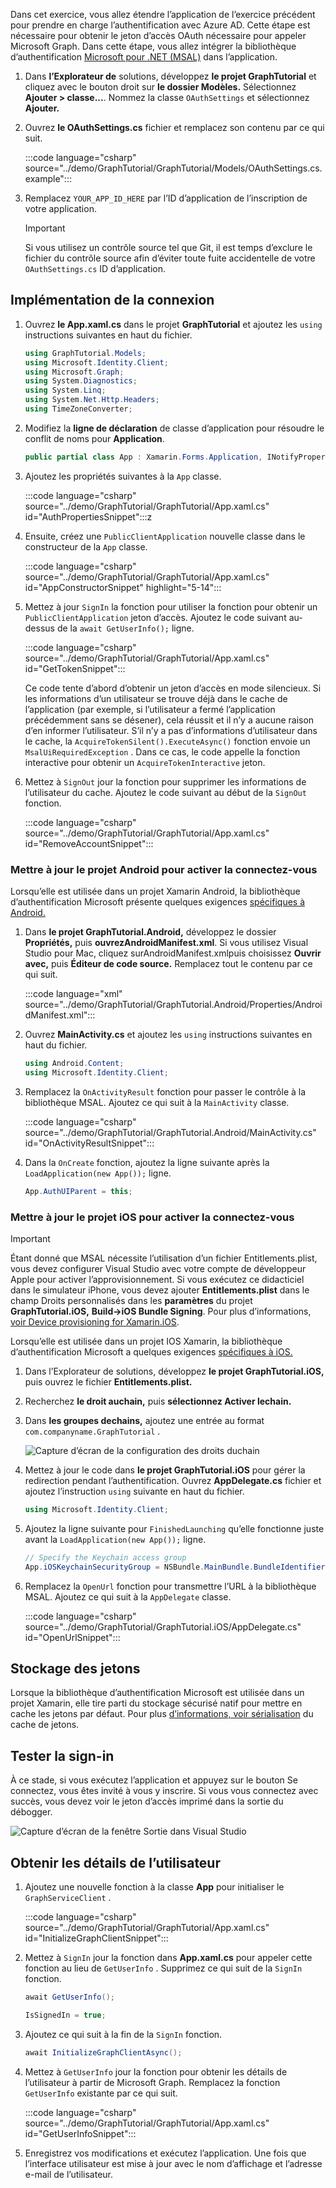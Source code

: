 <!-- markdownlint-disable MD002 MD041 -->

Dans cet exercice, vous allez étendre l’application de l’exercice précédent pour prendre en charge l’authentification avec Azure AD. Cette étape est nécessaire pour obtenir le jeton d’accès OAuth nécessaire pour appeler Microsoft Graph. Dans cette étape, vous allez intégrer la bibliothèque d’authentification [Microsoft pour .NET (MSAL)](https://github.com/AzureAD/microsoft-authentication-library-for-dotnet) dans l’application.

1. Dans **l’Explorateur de** solutions, développez **le projet GraphTutorial** et cliquez avec le bouton droit sur **le dossier Modèles.** Sélectionnez **Ajouter > classe...**. Nommez la classe `OAuthSettings` et sélectionnez **Ajouter.**

1. Ouvrez **le OAuthSettings.cs** fichier et remplacez son contenu par ce qui suit.

    :::code language="csharp" source="../demo/GraphTutorial/GraphTutorial/Models/OAuthSettings.cs.example":::

1. Remplacez `YOUR_APP_ID_HERE` par l’ID d’application de l’inscription de votre application.

    > [!IMPORTANT]
    > Si vous utilisez un contrôle source tel que Git, il est temps d’exclure le fichier du contrôle source afin d’éviter toute fuite accidentelle de votre `OAuthSettings.cs` ID d’application.

## <a name="implement-sign-in"></a>Implémentation de la connexion

1. Ouvrez **le App.xaml.cs** dans le projet **GraphTutorial** et ajoutez les `using` instructions suivantes en haut du fichier.

    ```csharp
    using GraphTutorial.Models;
    using Microsoft.Identity.Client;
    using Microsoft.Graph;
    using System.Diagnostics;
    using System.Linq;
    using System.Net.Http.Headers;
    using TimeZoneConverter;
    ```

1. Modifiez la **ligne de déclaration** de classe d’application pour résoudre le conflit de noms pour **Application**.

    ```csharp
    public partial class App : Xamarin.Forms.Application, INotifyPropertyChanged
    ```

1. Ajoutez les propriétés suivantes à la `App` classe.

    :::code language="csharp" source="../demo/GraphTutorial/GraphTutorial/App.xaml.cs" id="AuthPropertiesSnippet":::z

1. Ensuite, créez une `PublicClientApplication` nouvelle classe dans le constructeur de la `App` classe.

    :::code language="csharp" source="../demo/GraphTutorial/GraphTutorial/App.xaml.cs" id="AppConstructorSnippet" highlight="5-14":::

1. Mettez à jour `SignIn` la fonction pour utiliser la fonction pour obtenir un `PublicClientApplication` jeton d’accès. Ajoutez le code suivant au-dessus de la `await GetUserInfo();` ligne.

    :::code language="csharp" source="../demo/GraphTutorial/GraphTutorial/App.xaml.cs" id="GetTokenSnippet":::

    Ce code tente d’abord d’obtenir un jeton d’accès en mode silencieux. Si les informations d’un utilisateur se trouve déjà dans le cache de l’application (par exemple, si l’utilisateur a fermé l’application précédemment sans se désener), cela réussit et il n’y a aucune raison d’en informer l’utilisateur. S’il n’y a pas d’informations d’utilisateur dans le cache, la `AcquireTokenSilent().ExecuteAsync()` fonction envoie un `MsalUiRequiredException` . Dans ce cas, le code appelle la fonction interactive pour obtenir un `AcquireTokenInteractive` jeton.

1. Mettez à `SignOut` jour la fonction pour supprimer les informations de l’utilisateur du cache. Ajoutez le code suivant au début de la `SignOut` fonction.

    :::code language="csharp" source="../demo/GraphTutorial/GraphTutorial/App.xaml.cs" id="RemoveAccountSnippet":::

### <a name="update-android-project-to-enable-sign-in"></a>Mettre à jour le projet Android pour activer la connectez-vous

Lorsqu’elle est utilisée dans un projet Xamarin Android, la bibliothèque d’authentification Microsoft présente quelques exigences [spécifiques à Android.](https://github.com/AzureAD/microsoft-authentication-library-for-dotnet/wiki/Xamarin-Android-specifics)

1. Dans **le projet GraphTutorial.Android,** développez le dossier **Propriétés,** puis **ouvrezAndroidManifest.xml**. Si vous utilisez Visual Studio pour Mac, cliquez surAndroidManifest.xmlpuis choisissez **Ouvrir** **avec,** puis **Éditeur de code source.** Remplacez tout le contenu par ce qui suit.

    :::code language="xml" source="../demo/GraphTutorial/GraphTutorial.Android/Properties/AndroidManifest.xml":::

1. Ouvrez **MainActivity.cs** et ajoutez les `using` instructions suivantes en haut du fichier.

    ```csharp
    using Android.Content;
    using Microsoft.Identity.Client;
    ```

1. Remplacez la `OnActivityResult` fonction pour passer le contrôle à la bibliothèque MSAL. Ajoutez ce qui suit à la `MainActivity` classe.

    :::code language="csharp" source="../demo/GraphTutorial/GraphTutorial.Android/MainActivity.cs" id="OnActivityResultSnippet":::

1. Dans la `OnCreate` fonction, ajoutez la ligne suivante après la `LoadApplication(new App());` ligne.

    ```csharp
    App.AuthUIParent = this;
    ```

### <a name="update-ios-project-to-enable-sign-in"></a>Mettre à jour le projet iOS pour activer la connectez-vous

> [!IMPORTANT]
> Étant donné que MSAL nécessite l’utilisation d’un fichier Entitlements.plist, vous devez configurer Visual Studio avec votre compte de développeur Apple pour activer l’approvisionnement. Si vous exécutez ce didacticiel dans le simulateur iPhone, vous devez ajouter **Entitlements.plist** dans le champ Droits personnalisés dans les **paramètres** du projet **GraphTutorial.iOS,** **Build->iOS Bundle Signing**. Pour plus d’informations, [voir Device provisioning for Xamarin.iOS](/xamarin/ios/get-started/installation/device-provisioning).

Lorsqu’elle est utilisée dans un projet IOS Xamarin, la bibliothèque d’authentification Microsoft a quelques exigences [spécifiques à iOS.](https://github.com/AzureAD/microsoft-authentication-library-for-dotnet/wiki/Xamarin-iOS-specifics)

1. Dans l’Explorateur de solutions, développez **le projet GraphTutorial.iOS,** puis ouvrez le fichier **Entitlements.plist.**

1. Recherchez **le droit auchain,** puis **sélectionnez Activer lechain.**

1. Dans **les groupes dechains,** ajoutez une entrée au format `com.companyname.GraphTutorial` .

    ![Capture d’écran de la configuration des droits duchain](./images/enable-keychain-access.png)

1. Mettez à jour le code dans **le projet GraphTutorial.iOS** pour gérer la redirection pendant l’authentification. Ouvrez **AppDelegate.cs** fichier et ajoutez l’instruction `using` suivante en haut du fichier.

    ```csharp
    using Microsoft.Identity.Client;
    ```

1. Ajoutez la ligne suivante pour `FinishedLaunching` qu’elle fonctionne juste avant la `LoadApplication(new App());` ligne.

    ```csharp
    // Specify the Keychain access group
    App.iOSKeychainSecurityGroup = NSBundle.MainBundle.BundleIdentifier;
    ```

1. Remplacez la `OpenUrl` fonction pour transmettre l’URL à la bibliothèque MSAL. Ajoutez ce qui suit à la `AppDelegate` classe.

    :::code language="csharp" source="../demo/GraphTutorial/GraphTutorial.iOS/AppDelegate.cs" id="OpenUrlSnippet":::

## <a name="storing-the-tokens"></a>Stockage des jetons

Lorsque la bibliothèque d’authentification Microsoft est utilisée dans un projet Xamarin, elle tire parti du stockage sécurisé natif pour mettre en cache les jetons par défaut. Pour plus [d’informations, voir sérialisation](https://github.com/AzureAD/microsoft-authentication-library-for-dotnet/wiki/token-cache-serialization) du cache de jetons.

## <a name="test-sign-in"></a>Tester la sign-in

À ce stade, si vous  exécutez l’application et appuyez sur le bouton Se connectez, vous êtes invité à vous y inscrire. Si vous vous connectez avec succès, vous devez voir le jeton d’accès imprimé dans la sortie du débogger.

![Capture d’écran de la fenêtre Sortie dans Visual Studio](./images/debugger-access-token.png)

## <a name="get-user-details"></a>Obtenir les détails de l’utilisateur

1. Ajoutez une nouvelle fonction à la classe **App** pour initialiser le `GraphServiceClient` .

    :::code language="csharp" source="../demo/GraphTutorial/GraphTutorial/App.xaml.cs" id="InitializeGraphClientSnippet":::

1. Mettez à `SignIn` jour la fonction dans **App.xaml.cs** pour appeler cette fonction au lieu de `GetUserInfo` . Supprimez ce qui suit de la `SignIn` fonction.

    ```csharp
    await GetUserInfo();

    IsSignedIn = true;
    ```

1. Ajoutez ce qui suit à la fin de la `SignIn` fonction.

    ```csharp
    await InitializeGraphClientAsync();
    ```

1. Mettez à `GetUserInfo` jour la fonction pour obtenir les détails de l’utilisateur à partir de Microsoft Graph. Remplacez la fonction `GetUserInfo` existante par ce qui suit.

    :::code language="csharp" source="../demo/GraphTutorial/GraphTutorial/App.xaml.cs" id="GetUserInfoSnippet":::

1. Enregistrez vos modifications et exécutez l’application. Une fois que l’interface utilisateur est mise à jour avec le nom d’affichage et l’adresse e-mail de l’utilisateur.
